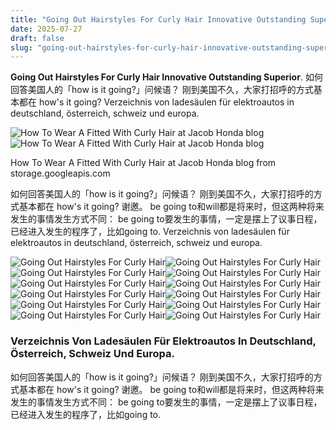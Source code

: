 ```yaml
---
title: "Going Out Hairstyles For Curly Hair Innovative Outstanding Superior"
date: 2025-07-27
draft: false
slug: "going-out-hairstyles-for-curly-hair-innovative-outstanding-superior" 
---
```


**Going Out Hairstyles For Curly Hair Innovative Outstanding Superior**. 如何回答美国人的「how is it going?」问候语？ 刚到美国不久，大家打招呼的方式基本都在 how's it going? Verzeichnis von ladesäulen für elektroautos in deutschland, österreich, schweiz und europa.

![How To Wear A Fitted With Curly Hair at Jacob Honda blog](https://i.ytimg.com/vi/SXwGRLJq4M4/maxresdefault.jpg)![How To Wear A Fitted With Curly Hair at Jacob Honda blog](https://i.ytimg.com/vi/SXwGRLJq4M4/maxresdefault.jpg)

How To Wear A Fitted With Curly Hair at Jacob Honda blog from storage.googleapis.com

如何回答美国人的「how is it going?」问候语？ 刚到美国不久，大家打招呼的方式基本都在 how's it going? 谢邀。 be going to和will都是将来时，但这两种将来发生的事情发生方式不同： be going to要发生的事情，一定是摆上了议事日程，已经进入发生的程序了，比如going to. Verzeichnis von ladesäulen für elektroautos in deutschland, österreich, schweiz und europa.

![Going Out Hairstyles For Curly Hair ](https://i0.wp.com/www.hadviser.com/wp-content/uploads/2019/02/33-mid-length-curls-with-layers-Bk3KASCHTF_.jpg?resize=1080%2C1080&ssl=1 " 50 Flattering Natural Curly Hair Hairstyles for Any Length Hair Adviser")![Going Out Hairstyles For Curly Hair ](https://www.hairstyleslife.com/wp-content/uploads/2017/07/Natural-Curly-Hairstyles-for-Long-Hair.jpg " 22 Glamorous Curly Hairstyles and Haircuts for Women Short+Long")![Going Out Hairstyles For Curly Hair ](https://i.pinimg.com/736x/53/3b/03/533b03009773480028862294e0d5c382.jpg " 9 Easy OntheGo Hairstyles for Naturally Curly Hair Crochet Braids")![Going Out Hairstyles For Curly Hair ](https://i.pinimg.com/originals/d0/93/99/d0939902a0c07298ec350c8dd76732d1.jpg " 60 Styles and Cuts for Naturally Curly Hair in 2024 Curly hair styles")![Going Out Hairstyles For Curly Hair ](https://www.byrdie.com/thmb/adLIGr09dwOPCSDYqXmk93tyZ30=/2577x3000/filters:no_upscale():max_bytes(150000):strip_icc()/GettyImages-830896596-0bc94fd28f464d23a64f4df924515956.jpg " How to Style Naturally Curly Hair")![Going Out Hairstyles For Curly Hair ](https://news.hillcountryweekly.com/wp-content/uploads/2023/11/8-Best-Hairstyles-Featuring-Blonde-Curly-Hair.webp " 8 Best Hairstyles Featuring Blonde Curly Hair")![Going Out Hairstyles For Curly Hair ](https://www.hottesthaircuts.com/wp-content/uploads/2018/04/5.-Thick-Wavy-Lob-Haircut.jpg " 18 Marvelous Hairstyles for Thick Wavy Hair Hottest Haircuts")![Going Out Hairstyles For Curly Hair ](https://i0.wp.com/www.hadviser.com/wp-content/uploads/2019/02/16-loose-curls-with-layers-BdPxu5glHAx.jpg?resize=1015%2C1028&ssl=1 " 50 Natural Curly Hairstyles & Curly Hair Ideas to Try in 2022 Hair")![Going Out Hairstyles For Curly Hair ](https://www.hairromance.com/wp-content/uploads/2015/04/Hair-Romance-Everyday-curly-hairstyles-twisted-updo.jpg " Easy Summer Hairstyles For Curly Hair")![Going Out Hairstyles For Curly Hair ](https://i.ytimg.com/vi/SXwGRLJq4M4/maxresdefault.jpg " How To Wear A Fitted With Curly Hair at Jacob Honda blog")![Going Out Hairstyles For Curly Hair ](https://i.weddingomania.com/2016/02/a-messy-low-ponytail-with-bangs-is-a-chic-idea-to-rock-for-a-modern-wedding-it-will-take-you-a-minute-to-make.jpg " 45 Charming Bride's Wedding Hairstyles For Naturally Curly Hair")![Going Out Hairstyles For Curly Hair ](https://i.pinimg.com/originals/fb/c8/cd/fbc8cd10327b735c29eed41c9c963894.jpg " LongLayeredCutforCurlyHair Long Side Bangs, Wispy Bangs, Latest")

### Verzeichnis Von Ladesäulen Für Elektroautos In Deutschland, Österreich, Schweiz Und Europa.

如何回答美国人的「how is it going?」问候语？ 刚到美国不久，大家打招呼的方式基本都在 how's it going? 谢邀。 be going to和will都是将来时，但这两种将来发生的事情发生方式不同： be going to要发生的事情，一定是摆上了议事日程，已经进入发生的程序了，比如going to.